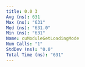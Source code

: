 ```yaml
---
title: 0.0 3
Avg (ns): 631
Max (ns): "631"
Med (ns): "631.0"
Min (ns): "631"
Name: cuModuleGetLoadingMode
Num Calls: "1"
StdDev (ns): "0.0"
Total Time (ns): "631"
---
```

